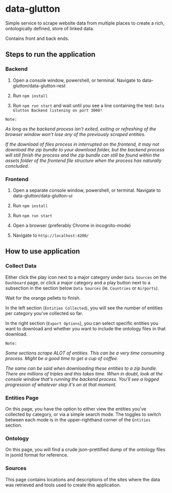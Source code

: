# data-glutton
Simple service to scrape website data from multiple places to create a rich, ontologically defined, store of linked data.

Contains front and back ends.

## Steps to run the application

### Backend

1. Open a console window, powershell, or terminal. Navigate to data-glutton/data-glutton-rest

2. Run `npm install`

3. Run `npm run start` and wait until you see a line containing the test: `Data Glutton Backend listening on port 3000!`

`Note:`

_As long as the backend process isn't exited, exiting or refreshing of the browser window won't lose any of the previously scraped entities._

_If the download of files process in interrupted on the frontend, it may not download the zip bundle to your download folder, but the backend process will still finish the process and the zip bundle can still be found within the assets folder of the frontend file structure when the process has naturally concluded._

### Frontend

1. Open a separate console window, powershell, or terminal. Navigate to data-glutton/data-glutton-ui

2. Run `npm install`

3. Run `npm run start`

4. Open a browser (preferably Chrome in incognito-mode)

5. Navigate to `http://localhost:4200/`

## How to use application

### Collect Data

Either click the play icon next to a major category under `Data Sources` on the `Dashboard` page, or click a major category and a play button next to a subsection in the section below `Data Sources` (ie. `Countries` or `Airports`).

Wait for the orange pellets to finish.

In the left section (`Entities Collected`), you will see the number of entities per category you've collected so far.

In the right section (`Export Options`), you can select specific entities you want to download and whether you want to include the ontology files in that download.

`Note:`

_Some sections scrape *ALOT* of entities. This can be a very time consuming process. Might be a good time to get a cup of coffee._

_The same can be said when downloading these entities to a zip bundle. There are millions of triples and this takes time. When in doubt, look at the console window that's running the backend process. You'll see a logged progression of whatever step it's on at that moment._

### Entities Page

On this page, you have the option to either view the entities you've collected by category, or via a simple search mode. The toggles to switch between each mode is in the upper-righthand corner of the `Entities` section.

### Ontology

On this page, you will find a crude json-prettified dump of the ontology files in jsonld format for reference.

### Sources

This page contains locations and descriptions of the sites where the data was retrieved and tools used to create this application.